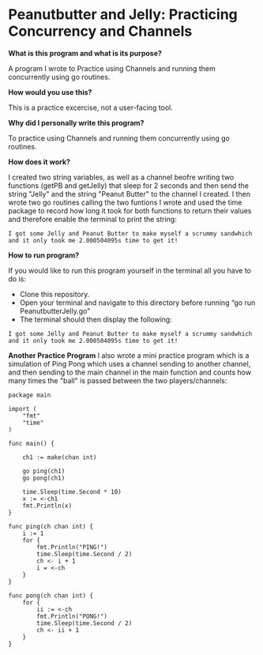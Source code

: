 <h1>Peanutbutter and Jelly: Practicing Concurrency and Channels</h1>

**What is this program and what is its purpose?**

A program I wrote to Practice using Channels and running them concurrently using go routines. 

**How would you use this?**

This is a practice excercise, not a user-facing tool.

**Why did I personally write this program?**

To practice using Channels and running them concurrently using go routines. 

**How does it work?** 

I created two string variables, as well as a channel beofre writing two functions (getPB and getJelly) that sleep for 2 seconds and then send the string "Jelly" and the string "Peanut Butter" to the channel I created. I then wrote two go routines calling the two funtions I wrote and used the time package to record how long it took for both functions to return their values and therefore enable the terminal to print the string: 

```
I got some Jelly and Peanut Butter to make myself a scrummy sandwhich and it only took me 2.000504095s time to get it!

```

**How to run program?**

If you would like to run this program yourself in the terminal all you have to do is: 
- Clone this repository.  
- Open your terminal and navigate to this directory before running “go run PeanutbutterJelly.go” 
- The terminal should then display the following:

```
I got some Jelly and Peanut Butter to make myself a scrummy sandwhich and it only took me 2.000504095s time to get it!

```

**Another Practice Program**
I also wrote a mini practice program which is a simulation of Ping Pong which uses a channel sending to another channel, and then sending to the main channel in the main function and counts how many times the "ball" is passed between the two players/channels: 

```
package main

import (
	"fmt"
	"time"
)

func main() {

	ch1 := make(chan int)

	go ping(ch1)
	go pong(ch1)

	time.Sleep(time.Second * 10)
	x := <-ch1
	fmt.Println(x)
}

func ping(ch chan int) {
	i := 1
	for {
		fmt.Println("PING!")
		time.Sleep(time.Second / 2)
		ch <- i + 1
		i = <-ch
	}
}

func pong(ch chan int) {
	for {
		ii := <-ch
		fmt.Println("PONG!")
		time.Sleep(time.Second / 2)
		ch <- ii + 1
	}
}

```
